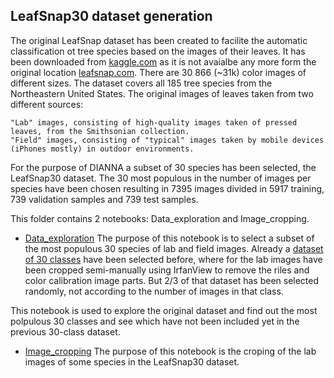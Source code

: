 ## LeafSnap30 dataset generation

The original LeafSnap dataset has been created to facilite the automatic classification ot tree species based on the images of their leaves. It has been downloaded from [kaggle.com](https://www.kaggle.com/xhlulu/leafsnap-dataset) as it is not avaialbe any more form the original location [leafsnap.com](leafsnap.com/dataset). There are 30 866 (~31k) color images of different sizes. The dataset covers all 185 tree species from the Northeastern United States. The original images of leaves taken from two different sources:

    "Lab" images, consisting of high-quality images taken of pressed leaves, from the Smithsonian collection.
    "Field" images, consisting of "typical" images taken by mobile devices (iPhones mostly) in outdoor environments.
    
For the purpose of DIANNA a subset of 30 species has been selected, the LeafSnap30 dataset. The 30 most populous in the number of images per species have been chosen resulting in 7395 images divided in 5917 training, 739 validation samples and 739 test samples.

This folder contains 2 notebooks: Data_exploration and Image_cropping.
- [Data_exploration](https://github.com/dianna-ai/dianna/blob/main/example_data/dataset_preparation/LeafSnap/Data_exploration.ipynb)
The purpose of this notebook is to select a subset of the most populous 30 species of lab and field images. Already a [dataset of 30 classes](https://github.com/NLeSC/XAI/blob/master/Software/LeafSnapDemo/Data_preparation_30subset.ipynb) have been selected before, where for the lab images have been cropped semi-manually using IrfanView to remove the riles and color calibration image parts. But 2/3 of that dataset has been selected randomly, not according to the number of images in that class.

This notebook is used to explore the original dataset and find out the most polpulous 30 classes and see which have not been included yet in the previous 30-class dataset.

- [Image_cropping](https://github.com/dianna-ai/dianna/blob/main/example_data/dataset_preparation/LeafSnap/Image_cropping.ipynb)
The purpose of this notebook is the croping of the lab images of some species in the LeafSnap30 dataset.

